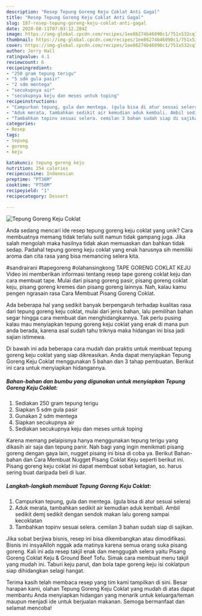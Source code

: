 ```yaml
---
description: "Resep Tepung Goreng Keju Coklat Anti Gagal"
title: "Resep Tepung Goreng Keju Coklat Anti Gagal"
slug: 187-resep-tepung-goreng-keju-coklat-anti-gagal
date: 2020-08-11T07:03:12.284Z
image: https://img-global.cpcdn.com/recipes/1ee86274b46090c1/751x532cq70/tepung-goreng-keju-coklat-foto-resep-utama.jpg
thumbnail: https://img-global.cpcdn.com/recipes/1ee86274b46090c1/751x532cq70/tepung-goreng-keju-coklat-foto-resep-utama.jpg
cover: https://img-global.cpcdn.com/recipes/1ee86274b46090c1/751x532cq70/tepung-goreng-keju-coklat-foto-resep-utama.jpg
author: Jerry Hall
ratingvalue: 4.1
reviewcount: 6
recipeingredient:
- "250 gram tepung terigu"
- "5 sdm gula pasir"
- "2 sdm mentega"
- "secukupnya air"
- "secukupnya keju dan meses untuk toping"
recipeinstructions:
- "Campurkan tepung, gula dan mentega. (gula bisa di atur sesuai selera)"
- "Aduk merata, tambahkan sedikit air kemudian aduk kembali. Ambil sedikit demj sedikit dengan sendok makan lalu goreng sampai kecoklatan"
- "Tambahkan topinv sesuai selera. cemilan 3 bahan sudah siap di sajikan."
categories:
- Resep
tags:
- tepung
- goreng
- keju

katakunci: tepung goreng keju 
nutrition: 254 calories
recipecuisine: Indonesian
preptime: "PT36M"
cooktime: "PT50M"
recipeyield: "1"
recipecategory: Dessert

---
```



![Tepung Goreng Keju Coklat](https://img-global.cpcdn.com/recipes/1ee86274b46090c1/751x532cq70/tepung-goreng-keju-coklat-foto-resep-utama.jpg)

Anda sedang mencari ide resep tepung goreng keju coklat yang unik? Cara membuatnya memang tidak terlalu sulit namun tidak gampang juga. Jika salah mengolah maka hasilnya tidak akan memuaskan dan bahkan tidak sedap. Padahal tepung goreng keju coklat yang enak harusnya sih memiliki aroma dan cita rasa yang bisa memancing selera kita.

#sandrairani #tapegoreng #olahansingkong TAPE GORENG COKLAT KEJU Video ini memberikan informasi tentang resep tape goreng coklat keju dan cara membuat tape. Mulai dari pisang goreng pasir, pisang goreng coklat keju, pisang goreng kremes dan pisang goreng lainnya. Nah, kalau kamu pengen ngrasain rasa Cara Membuat Pisang Goreng Coklat.

Ada beberapa hal yang sedikit banyak berpengaruh terhadap kualitas rasa dari tepung goreng keju coklat, mulai dari jenis bahan, lalu pemilihan bahan segar hingga cara membuat dan menghidangkannya. Tak perlu pusing kalau mau menyiapkan tepung goreng keju coklat yang enak di mana pun anda berada, karena asal sudah tahu triknya maka hidangan ini bisa jadi sajian istimewa.


Di bawah ini ada beberapa cara mudah dan praktis untuk membuat tepung goreng keju coklat yang siap dikreasikan. Anda dapat menyiapkan Tepung Goreng Keju Coklat menggunakan 5 bahan dan 3 tahap pembuatan. Berikut ini cara untuk menyiapkan hidangannya.

<!--inarticleads1-->

##### Bahan-bahan dan bumbu yang digunakan untuk menyiapkan Tepung Goreng Keju Coklat:

1. Sediakan 250 gram tepung terigu
1. Siapkan 5 sdm gula pasir
1. Gunakan 2 sdm mentega
1. Siapkan secukupnya air
1. Sediakan secukupnya keju dan meses untuk toping


Karena memang pelaipisnya hanya menggunakan tepung terigu yang dikasih air saja dan tepung panir. Nah bagi yang ingin menikmati pisang goreng dengan gaya lain, nugget pisang ini bisa di coba ya. Berikut Bahan-bahan dan Cara Membuat Nugget Pisang Coklat Keju seperti berikut ini. Pisang goreng keju coklat ini dapat membuat sobat ketagian, so. harus sering buat daripada beli di luar. 

<!--inarticleads2-->

##### Langkah-langkah membuat Tepung Goreng Keju Coklat:

1. Campurkan tepung, gula dan mentega. (gula bisa di atur sesuai selera)
1. Aduk merata, tambahkan sedikit air kemudian aduk kembali. Ambil sedikit demj sedikit dengan sendok makan lalu goreng sampai kecoklatan
1. Tambahkan topinv sesuai selera. cemilan 3 bahan sudah siap di sajikan.


Jika sobat berjiwa bisnis, resep ini bisa dikembangkan atau dimodifikasi. Bisnis ini insyaAlloh nggak ada matinya karena semua orang suka pisang goreng. Kali ini ada resep takjil enak dan menggugah selera yaitu Pisang Goreng Coklat Keju &amp; Ground Beef Tofu. Simak cara membuat menu takjil yang mudah ini. Taburi keju parut, dan bola tape goreng keju isi coklatpun siap dihidangkan selagi hangat. 

Terima kasih telah membaca resep yang tim kami tampilkan di sini. Besar harapan kami, olahan Tepung Goreng Keju Coklat yang mudah di atas dapat membantu Anda menyiapkan hidangan yang menarik untuk keluarga/teman maupun menjadi ide untuk berjualan makanan. Semoga bermanfaat dan selamat mencoba!
